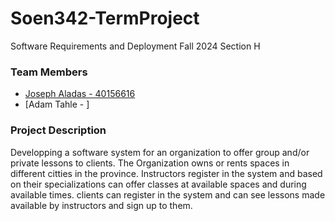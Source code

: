 # Soen342-TermProject
Software Requirements and Deployment Fall 2024 Section H

### Team Members
- [Joseph Aladas - 40156616](https://github.com/JosephAladas)
- [Adam Tahle -   ]

### Project Description
Developping a software system for an organization to offer group and/or private lessons to clients.
The Organization owns or rents spaces in different citties in the province.
Instructors register in the system and based on their specializations can offer classes at available spaces and during available times.
clients can register in the system and can see lessons made available by instructors and sign up to them.

